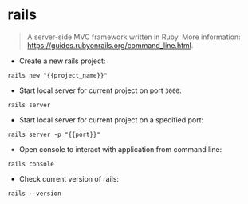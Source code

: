 # rails

> A server-side MVC framework written in Ruby.
> More information: <https://guides.rubyonrails.org/command_line.html>.

- Create a new rails project:

`rails new "{{project_name}}"`

- Start local server for current project on port `3000`:

`rails server`

- Start local server for current project on a specified port:

`rails server -p "{{port}}"`

- Open console to interact with application from command line:

`rails console`

- Check current version of rails:

`rails --version`
